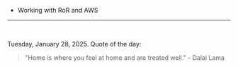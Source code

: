 - Working with RoR and AWS

---

<br>

<!-- quote_marker -->
Tuesday, January 28, 2025. Quote of the day:

> "Home is where you feel at home and are treated well." - Dalai Lama
